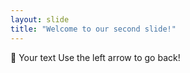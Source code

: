 ```yaml
---
layout: slide
title: "Welcome to our second slide!"
---
```

🤔
Your text
Use the left arrow to go back!
